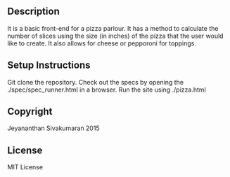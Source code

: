 ## Description

It is a basic front-end for a pizza parlour.  It has a method to calculate the number of slices using the size (in inches) of the pizza that the user would like to create.  It also allows for cheese or pepporoni for toppings.  

## Setup Instructions

Git clone the repository.  Check out the specs by opening the ./spec/spec_runner.html in a browser.  Run the site using ./pizza.html

## Copyright

Jeyananthan Sivakumaran 2015

## License

MIT License
